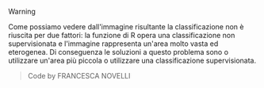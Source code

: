 
>[!WARNING]
>
> Come possiamo vedere dall'immagine risultante la classificazione non è riuscita per due fattori: la funzione di R opera una classificazione non supervisionata e l'immagine rappresenta un'area molto vasta ed eterogenea. Di conseguenza le soluzioni a questo problema sono o utilizzare un'area più piccola o utilizzare una classificazione supervisionata.

> Code by FRANCESCA NOVELLI
